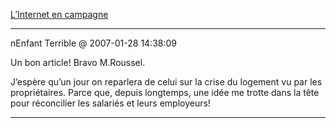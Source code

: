 [L’Internet en campagne](../../../2007/1/linternet-en-campagne.md)

---
nEnfant Terrible @ 2007-01-28 14:38:09

Un bon article! Bravo M.Roussel.

J’espère qu’un jour on reparlera de celui sur la crise du logement vu par les propriétaires. Parce que, depuis longtemps, une idée me trotte dans la tête pour réconcilier les salariés et leurs employeurs!

---

